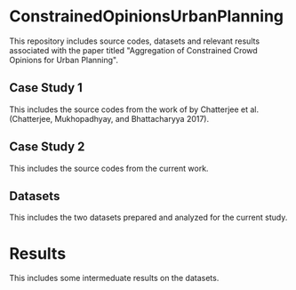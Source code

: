 # ConstrainedOpinionsUrbanPlanning

This repository includes source codes, datasets and relevant results associated with the paper titled "Aggregation of Constrained Crowd Opinions for Urban Planning".

## Case Study 1
This includes the source codes from the work of by Chatterjee et al. (Chatterjee, Mukhopadhyay, and Bhattacharyya 2017).

## Case Study 2
This includes the source codes from the current work.

## Datasets
This includes the two datasets prepared and analyzed for the current study.

# Results
This includes some intermeduate results on the datasets.
